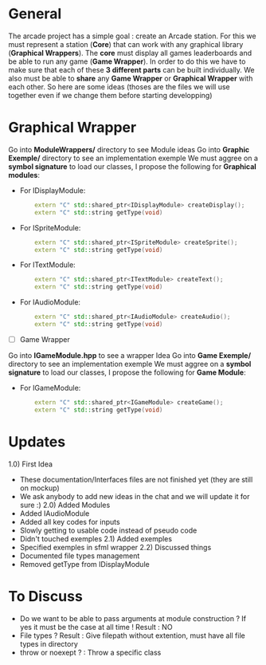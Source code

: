 # General

The arcade project has a simple goal : create an Arcade station.
For this we must represent a station (**Core**) that can work with any graphical library (**Graphical Wrappers**).
The **core** must display all games leaderboards and be able to run any game (**Game Wrapper**).
In order to do this we have to make sure that each of these **3 different parts** can be built individually.
We also must be able to **share** any **Game Wrapper** or **Graphical Wrapper** with each other.
So here are some ideas (thoses are the files we will use together even if we change them before starting developping)

# Graphical Wrapper

Go into **ModuleWrappers/** directory to see Module ideas
Go into **Graphic Exemple/** directory to see an implementation exemple
We must aggree on a **symbol signature** to load our classes, I propose the following for **Graphical modules**:

- For IDisplayModule:
  ```cpp
      extern "C" std::shared_ptr<IDisplayModule> createDisplay();
      extern "C" std::string getType(void)
  ```
- For ISpriteModule:
  ```cpp
      extern "C" std::shared_ptr<ISpriteModule> createSprite();
      extern "C" std::string getType(void)
  ```
- For ITextModule:
  ```cpp
      extern "C" std::shared_ptr<ITextModule> createText();
      extern "C" std::string getType(void)
  ```
- For IAudioModule:
  ```cpp
      extern "C" std::shared_ptr<IAudioModule> createAudio();
      extern "C" std::string getType(void)
  ```

- [ ] Game Wrapper

Go into **IGameModule.hpp** to see a wrapper Idea
Go into **Game Exemple/** directory to see an implementation exemple
We must aggree on a **symbol signature** to load our classes, I propose the following for **Game Module**:

- For IGameModule:
  ```cpp
      extern "C" std::shared_ptr<IGameModule> createGame();
      extern "C" std::string getType(void)
  ```

# Updates

1.0) First Idea

- These documentation/Interfaces files are not finished yet (they are still on mockup)
- We ask anybody to add new ideas in the chat and we will update it for sure :)
  2.0) Added Modules
- Added IAudioModule
- Added all key codes for inputs
- Slowly getting to usable code instead of pseudo code
- Didn't touched exemples
  2.1) Added exemples
- Specified exemples in sfml wrapper
  2.2) Discussed things
- Documented file types management
- Removed getType from IDisplayModule

# To Discuss

- Do we want to be able to pass arguments at module construction ? If yes it must be the case at all time ! Result : NO
- File types ? Result : Give filepath without extention, must have all file types in directory
- throw or noexept ?  : Throw a specific class
